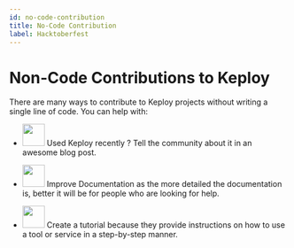 ```yaml
---
id: no-code-contribution
title: No-Code Contribution
label: Hacktoberfest
---
```


# Non-Code Contributions to Keploy

There are many ways to contribute to Keploy projects without writing a single line of code. You can help with:

- <img src="https://www.svgrepo.com/show/10712/pencil.svg" width='40px'/> Used Keploy recently ? Tell the community about it in an awesome blog post.

- <img src="https://www.svgrepo.com/show/157174/document.svg" width='40px'/> Improve Documentation as the more detailed the documentation is, better it will be for people who are looking for help.

- <img src="https://www.svgrepo.com/show/294283/youtube.svg" width='40px'/> Create a tutorial because they provide instructions on how to use a tool or service in a step-by-step manner.
